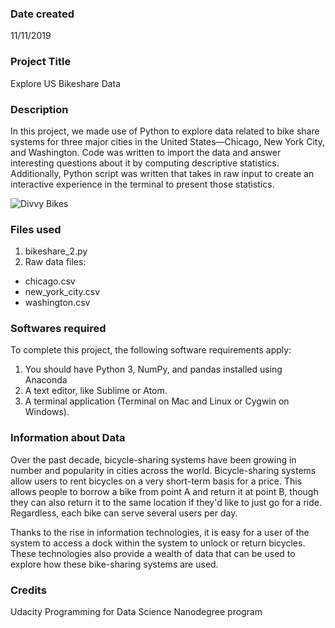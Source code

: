### Date created
11/11/2019

### Project Title
Explore US Bikeshare Data

### Description
In this project, we made use of Python to explore data related to bike share systems for three major cities in the United States—Chicago, New York City, and Washington. Code was written to import the data and answer interesting questions about it by computing descriptive statistics. Additionally, Python script was written that takes in raw input to create an interactive experience in the terminal to present those statistics.

![Divvy Bikes](https://dailynorthwestern.com/wp-content/uploads/2016/06/divvyfile-1-900x600.jpg)

### Files used
1. bikeshare_2.py
2. Raw data files:
  - chicago.csv
  - new_york_city.csv
  - washington.csv

### Softwares required
To complete this project, the following software requirements apply:

1. You should have Python 3, NumPy, and pandas installed using Anaconda
2. A text editor, like Sublime or Atom.
3. A terminal application (Terminal on Mac and Linux or Cygwin on Windows).

### Information about Data
Over the past decade, bicycle-sharing systems have been growing in number and popularity in cities across the world. Bicycle-sharing systems allow users to rent bicycles on a very short-term basis for a price. This allows people to borrow a bike from point A and return it at point B, though they can also return it to the same location if they'd like to just go for a ride. Regardless, each bike can serve several users per day.

Thanks to the rise in information technologies, it is easy for a user of the system to access a dock within the system to unlock or return bicycles. These technologies also provide a wealth of data that can be used to explore how these bike-sharing systems are used.

### Credits
Udacity Programming for Data Science Nanodegree program
